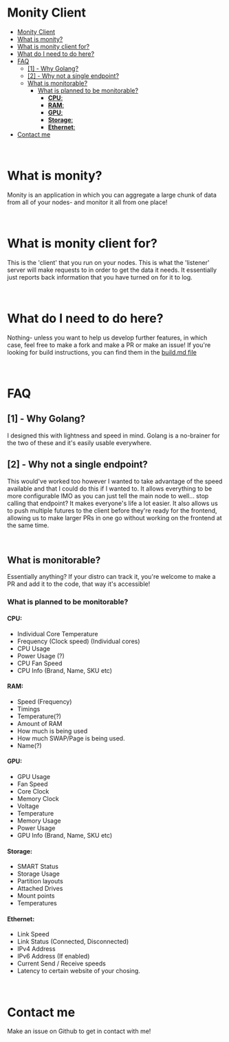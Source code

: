 # Monity Client
 
- [Monity Client](#monity-client)
- [What is monity?](#what-is-monity)
- [What is monity client for?](#what-is-monity-client-for)
- [What do I need to do here?](#what-do-i-need-to-do-here)
- [FAQ](#faq)
  - [[1] - Why Golang?](#1---why-golang)
  - [[2] - Why not a single endpoint?](#2---why-not-a-single-endpoint)
  - [What is monitorable?](#what-is-monitorable)
    - [What is planned to be monitorable?](#what-is-planned-to-be-monitorable)
      - [**CPU**:](#cpu)
      - [**RAM**:](#ram)
      - [**GPU**:](#gpu)
      - [**Storage**:](#storage)
      - [**Ethernet**:](#ethernet)
- [Contact me](#contact-me)

&nbsp;
# What is monity?
Monity is an application in which you can aggregate a large chunk of data from all of your nodes- and monitor it all from one place!

&nbsp;
# What is monity client for?
This is the 'client' that you run on your nodes. This is what the 'listener' server will make requests to in order to get the data it needs.
It essentially just reports back information that you have turned on for it to log.

&nbsp;
# What do I need to do here?
Nothing- unless you want to help us develop further features, in which case, feel free to make a fork and make a PR or make an issue!
If you're looking for build instructions, you can find them in the [build.md file](https://github.com/itsnotrin/monity-client/blob/main/build.md)

&nbsp;
# FAQ

## [1] - Why Golang?
I designed this with lightness and speed in mind. Golang is a no-brainer for the two of these and it's easily usable everywhere.

## [2] - Why not a single endpoint?
This would've worked too however I wanted to take advantage of the speed available and that I could do this if I wanted to. It allows everything to be more configurable IMO as you can just tell the main node to well... stop calling that endpoint? It makes everyone's life a lot easier.
It also allows us to push multiple futures to the client before they're ready for the frontend, allowing us to make larger PRs in one go without working on the frontend at the same time.

&nbsp;
## What is monitorable?
Essentially anything? If your distro can track it, you're welcome to make a PR and add it to the code, that way it's accessible!

### What is planned to be monitorable?

#### **CPU**:
- Individual Core Temperature
- Frequency (Clock speed) (Individual cores)
- CPU Usage
- Power Usage (?)
- CPU Fan Speed
- CPU Info (Brand, Name, SKU etc)

#### **RAM**:
- Speed (Frequency)
- Timings
- Temperature(?)
- Amount of RAM
- How much is being used
- How much SWAP/Page is being used.
- Name(?)

#### **GPU**:
- GPU Usage
- Fan Speed
- Core Clock
- Memory Clock
- Voltage
- Temperature
- Memory Usage
- Power Usage
- GPU Info (Brand, Name, SKU etc)

#### **Storage**:
- SMART Status
- Storage Usage
- Partition layouts
- Attached Drives
- Mount points
- Temperatures

#### **Ethernet**:
- Link Speed
- Link Status (Connected, Disconnected)
- IPv4 Address
- IPv6 Address (If enabled)
- Current Send / Receive speeds
- Latency to certain website of your chosing.

&nbsp;
# Contact me
Make an issue on Github to get in contact with me!
